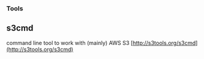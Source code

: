 ### Tools

## s3cmd
command line tool to work with (mainly) AWS S3
[http://s3tools.org/s3cmd](http://s3tools.org/s3cmd)
